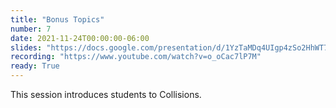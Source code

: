 ```yaml
---
title: "Bonus Topics"
number: 7
date: 2021-11-24T00:00:00-06:00
slides: "https://docs.google.com/presentation/d/1YzTaMDq4UIgp4zSo2HhWT7Md-jbnrZuaZcwTASRQBa0/edit?usp=sharing"
recording: "https://www.youtube.com/watch?v=o_oCac7lP7M"
ready: True
---
```


This session introduces students to Collisions. 